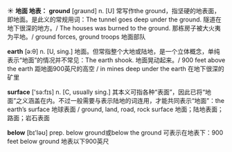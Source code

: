 ☀ <span class="category">**地面 地表：**</span>
<span class="vocabulary">**ground**</span> [ɡraʊnd] 
<span class="definition">n. [U] 常写作the ground，指坚硬的地表面，即地面。是此义的常规用词：</span>The tunnel goes deep under the ground. 隧道在地下很深的地方。/ The houses was burned to the ground. 那栋房子被大火夷为平地。/ ground forces, ground troops 地面部队

<span class="vocabulary">**earth**</span> [ə:θ] 
<span class="definition">n. [U, sing.] 地面。但常指整个大地或陆地，是一个立体概念，单纯表示“地面”的情况并不常见：</span>The earth shook. 地面晃动起来。/ 900 feet above the earth 距地面900英尺的高空 / in mines deep under the earth 在地下很深的矿里

<span class="vocabulary">**surface**</span> ['sə:fɪs] 
<span class="definition">n. [C, usually sing.] 其本义可指各种“表面”，因此已将“地面”之义涵盖在内。不过一般需要与表示陆地的词连用，才能共同表示“地面”：</span>the earth’s surface 地球表面 / ground, land, road, rock surface 地面；陆地表面；路面；岩石表面

<span class="vocabulary">**below**</span> [bɪ'ləʊ] 
<span class="definition">prep. below ground或below the ground 可表示在地表下：</span>900 feet below ground 地表以下900英尺

